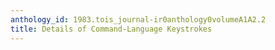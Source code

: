 ```yaml
---
anthology_id: 1983.tois_journal-ir0anthology0volumeA1A2.2
title: Details of Command-Language Keystrokes
---
```

